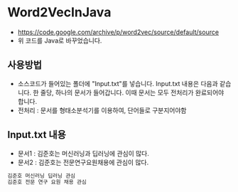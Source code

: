 # Word2VecInJava
* https://code.google.com/archive/p/word2vec/source/default/source
* 위 코드를 Java로 바꾸었습니다.

## 사용방법
* 소스코드가 들어있는 폴더에 "Input.txt"를 넣습니다.
Input.txt 내용은 다음과 같습니다.
한 줄당, 하나의 문서가 들어갑니다.
이때 문서는 모두 전처리가 완료되어야 합니다.
* 전처리 : 문서를 형태소분석기를 이용하여, 단어들로 구분지어야함

## Input.txt 내용
* 문서1 : 김준호는 머신러닝과 딥러닝에 관심이 많다.
* 문서2 : 김준호는 전문연구요원채용에 관심이 많다.
```bash
김준호 머신러닝 딥러닝 관심
김준호 전문 연구 요원 채용 관심
```

